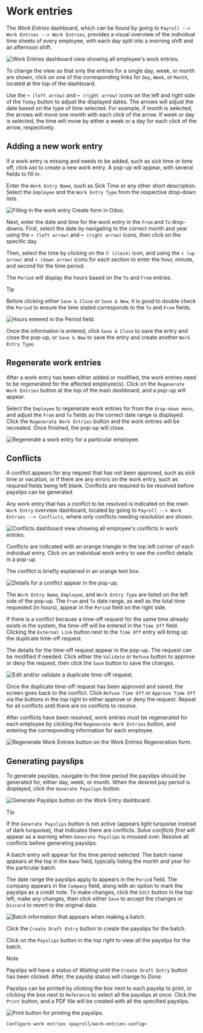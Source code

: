 # Work entries

The *Work Entries* dashboard, which can be found by going to `Payroll
--> Work
Entries --> Work Entries`, provides a visual overview of the individual
time sheets of every employee, with each day split into a morning shift
and an afternoon shift.

![Work Entries dashboard view showing all employee's work
entries.](work_entries/work-entries-overview.png)

To change the view so that only the entries for a single day, week, or
month are shown, click on one of the corresponding links for `Day`,
`Week`, or `Month`, located at the top of the dashboard.

Use the `⬅️ (left arrow)` and `➡️ (right arrow)` icons on the left and
right side of the `Today` button to adjust the displayed dates. The
arrows will adjust the date based on the type of time selected. For
example, if month is selected, the arrows will move one month with each
click of the arrow. If week or day is selected, the time will move by
either a week or a day for each click of the arrow, respectively.

## Adding a new work entry

If a work entry is missing and needs to be added, such as sick time or
time off, click `Add` to create a new work entry. A pop-up will appear,
with several fields to fill in.

Enter the `Work Entry Name`, such as <span class="title-ref">Sick
Time</span> or any other short description. Select the `Employee` and
the `Work Entry Type` from the respective drop-down lists.

![Filling in the work entry Create form in
Odoo.](work_entries/create.png)

Next, enter the date and time for the work entry in the `From` and `To`
drop-downs. First, select the date by navigating to the correct month
and year using the `⬅️ (left arrow)` and `➡️ (right arrow)` icons, then
click on the specific day.

Then, select the time by clicking on the `⏰ (clock)` icon, and using the
`⬆️ (up
arrow)` and `⬇️ (down arrow)` icons for each section to enter the hour,
minute, and second for the time period.

The `Period` will display the hours based on the `To` and `From`
entries.

<div class="tip">

<div class="title">

Tip

</div>

Before clicking either `Save & Close` or `Save & New`, it is good to
double check the `Period` to ensure the time stated corresponds to the
`To` and `From` fields.

![Hours entered in the Period field.](work_entries/period.png)

</div>

Once the information is entered, click `Save & Close` to save the entry
and close the pop-up, or `Save & New` to save the entry and create
another `Work Entry Type`.

## Regenerate work entries

After a work entry has been either added or modified, the work entries
need to be regenerated for the affected employee(s). Click on the
`Regenerate Work Entries` button at the top of the main dashboard, and a
pop-up will appear.

Select the `Employee` to regenerate work entries for from the `drop-down
menu`, and adjust the `From` and `To` fields so the correct date range
is displayed. Click the `Regenerate Work Entries` button and the work
entries will be recreated. Once finished, the pop-up will close.

![Regenerate a work entry for a particular
employee.](work_entries/regenerate-details.png)

## Conflicts

A conflict appears for any request that has not been approved, such as
sick time or vacation, or if there are any errors on the work entry,
such as required fields being left blank. Conflicts are required to be
resolved before payslips can be generated.

Any work entry that has a conflict to be resolved is indicated on the
main `Work Entry` overview dashboard, located by going to `Payroll -->
Work Entries --> Conflicts`, where only conflicts needing resolution are
shown.

![Conflicts dashboard view showing all employee's conflicts in work
entries.](work_entries/conflicts.png)

Conflicts are indicated with an orange triangle in the top left corner
of each individual entry. Click on an individual work entry to see the
conflict details in a pop-up.

The conflict is briefly explained in an orange text box.

![Details for a conflict appear in the
pop-up.](work_entries/conflict-detail.png)

The `Work Entry Name`, `Employee`, and `Work Entry Type` are listed on
the left side of the pop-up. The `From` and `To` date range, as well as
the total time requested (in hours), appear in the `Period` field on the
right side.

If there is a conflict because a time-off request for the same time
already exists in the system, the time-off will be entered in the `Time
Off` field. Clicking the `External
Link` button next to the `Time Off` entry will bring up the duplicate
time-off request.

The details for the time-off request appear in the pop-up. The request
can be modified if needed. Click either the `Validate` or `Refuse`
button to approve or deny the request, then click the `Save` button to
save the changes.

![Edit and/or validate a duplicate time-off
request.](work_entries/validate.png)

Once the duplicate time-off request has been approved and saved, the
screen goes back to the conflict. Click `Refuse Time Off` or `Approve
Time Off` via the buttons in the top right to either approve or deny the
request. Repeat for all conflicts until there are no conflicts to
resolve.

After conflicts have been resolved, work entries must be regenerated for
each employee by clicking the `Regenerate Work Entries` button, and
entering the corresponding information for each employee.

![Regenerate Work Entries button on the Work Entries Regeneration
form.](work_entries/regenerate-employee.png)

## Generating payslips

To generate payslips, navigate to the time period the payslips should be
generated for, either day, week, or month. When the desired pay period
is displayed, click the `Generate Payslips` button.

![Generate Payslips button on the Work Entry
dashboard.](work_entries/generate-payslips.png)

<div class="tip">

<div class="title">

Tip

</div>

If the `Generate Payslips` button is not active (appears light turquoise
instead of dark turquoise), that indicates there are conflicts. *Solve
conflicts first* will appear as a warning when `Generate Payslips` is
moused over. Resolve all conflicts before generating payslips.

</div>

A batch entry will appear for the time period selected. The batch name
appears at the top in the `Name` field, typically listing the month and
year for the particular batch.

The date range the payslips apply to appears in the `Period` field. The
company appears in the `Company` field, along with an option to mark the
payslips as a credit note. To make changes, click the `Edit` button in
the top left, make any changes, then click either `Save` to accept the
changes or `Discard` to revert to the original data.

![Batch information that appears when making a
batch.](work_entries/batch.png)

Click the `Create Draft Entry` button to create the payslips for the
batch.

Click on the `Payslips` button in the top right to view all the payslips
for the batch.

<div class="note">

<div class="title">

Note

</div>

Payslips will have a status of *Waiting* until the `Create Draft Entry`
button has been clicked. After, the payslip status will change to
*Done*.

</div>

Payslips can be printed by clicking the box next to each payslip to
print, or clicking the box next to `Reference` to select all the
payslips at once. Click the `Print` button, and a PDF file will be
created with all the specified payslips.

![Print button for printing the
payslips.](work_entries/print-payslips.png)

<div class="seealso">

`Configure work entries <payroll/work-entries-config>`

</div>
